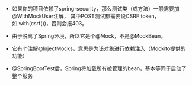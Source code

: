 - 如果你的项目依赖了spring-security，那么测试类（或方法）一般需要加@WithMockUser注解，
  其中POST测试都需要设CSRF token，如.with(csrf())，否则会报403。

- 由于脱离了Spring环境，所以它是个@Mock，不是@MockBean。
- 它有个注解@InjectMocks，意思是为该对象进行依赖注入（Mockito提供的功能）
- @SpringBootTest后，Spring将加载所有被管理的bean，基本等同于启动了整个服务